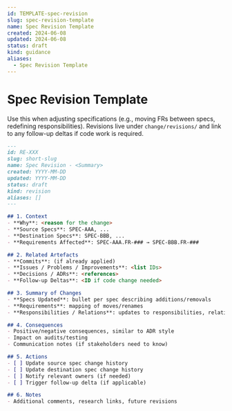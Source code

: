 ```yaml
---
id: TEMPLATE-spec-revision
slug: spec-revision-template
name: Spec Revision Template
created: 2024-06-08
updated: 2024-06-08
status: draft
kind: guidance
aliases:
  - Spec Revision Template
---
```


# Spec Revision Template

Use this when adjusting specifications (e.g., moving FRs between specs, redefining responsibilities). Revisions live under `change/revisions/` and link to any follow-up deltas if code work is required.

```markdown
---
id: RE-XXX
slug: short-slug
name: Spec Revision - <Summary>
created: YYYY-MM-DD
updated: YYYY-MM-DD
status: draft
kind: revision
aliases: []
---

## 1. Context
- **Why**: <reason for the change>
- **Source Specs**: SPEC-AAA, ...
- **Destination Specs**: SPEC-BBB, ...
- **Requirements Affected**: SPEC-AAA.FR-### → SPEC-BBB.FR-###

## 2. Related Artefacts
- **Commits**: (if already applied)
- **Issues / Problems / Improvements**: <list IDs>
- **Decisions / ADRs**: <references>
- **Follow-up Deltas**: <ID if code change needed>

## 3. Summary of Changes
- **Specs Updated**: bullet per spec describing additions/removals
- **Requirements**: mapping of moves/renames
- **Responsibilities / Relations**: updates to responsibilities, relations, testing sections

## 4. Consequences
- Positive/negative consequences, similar to ADR style
- Impact on audits/testing
- Communication notes (if stakeholders need to know)

## 5. Actions
- [ ] Update source spec change history
- [ ] Update destination spec change history
- [ ] Notify relevant owners (if needed)
- [ ] Trigger follow-up delta (if applicable)

## 6. Notes
- Additional comments, research links, future revisions
```
